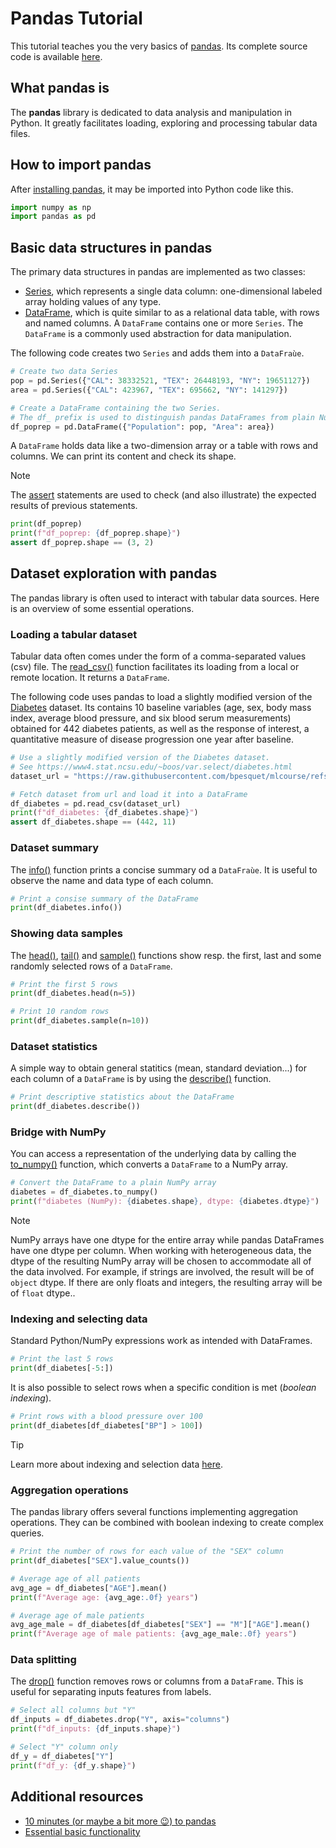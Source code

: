 # Pandas Tutorial

This tutorial teaches you the very basics of [pandas](https://pandas.pydata.org). Its complete source code is available [here](test_pandas.py).

## What pandas is

The **pandas** library is dedicated to data analysis and manipulation in Python. It greatly facilitates loading, exploring and processing tabular data files.

## How to import pandas

After [installing pandas](https://pandas.pydata.org/docs/getting_started/index.html), it may be imported into Python code like this.

```python
import numpy as np
import pandas as pd
```

## Basic data structures in pandas

The primary data structures in pandas are implemented as two classes:

- [Series](https://pandas.pydata.org/docs/reference/api/pandas.Series.html#pandas.Series), which represents a single data column: one-dimensional labeled array holding values of any type.
- [DataFrame](https://pandas.pydata.org/docs/reference/api/pandas.DataFrame.html#pandas.DataFrame), which is quite similar to as a relational data table, with rows and named columns. A `DataFrame` contains one or more `Series`. The `DataFrame` is a commonly used abstraction for data manipulation.

The following code creates two `Series` and adds them into a `DataFraùe`.

```python
# Create two data Series
pop = pd.Series({"CAL": 38332521, "TEX": 26448193, "NY": 19651127})
area = pd.Series({"CAL": 423967, "TEX": 695662, "NY": 141297})

# Create a DataFrame containing the two Series.
# The df_ prefix is used to distinguish pandas DataFrames from plain NumPy arrays
df_poprep = pd.DataFrame({"Population": pop, "Area": area})
```

A `DataFrame` holds data like a two-dimension array or a table with rows and columns. We can print its content and check its shape.

> [!NOTE]
> The [assert](https://docs.python.org/3/reference/simple_stmts.html#grammar-token-python-grammar-assert_stmt) statements are used to check (and also illustrate) the expected results of previous statements.

```python
print(df_poprep)
print(f"df_poprep: {df_poprep.shape}")
assert df_poprep.shape == (3, 2)
```

## Dataset exploration with pandas

The pandas library is often used to interact with tabular data sources. Here is an overview of some essential operations.

### Loading a tabular dataset

Tabular data often comes under the form of a comma-separated values (csv) file. The [read_csv()](https://pandas.pydata.org/docs/reference/api/pandas.read_csv.html) function facilitates its loading from a local or remote location. It returns a `DataFrame`.

The following code uses pandas to load a slightly modified version of the [Diabetes](https://www4.stat.ncsu.edu/~boos/var.select/diabetes.html) dataset. Its contains 10 baseline variables (age, sex, body mass index, average blood pressure, and six blood serum measurements) obtained for  442 diabetes patients, as well as the response of interest, a quantitative measure of disease progression one year after baseline.

```python
# Use a slightly modified version of the Diabetes dataset.
# See https://www4.stat.ncsu.edu/~boos/var.select/diabetes.html
dataset_url = "https://raw.githubusercontent.com/bpesquet/mlcourse/refs/heads/main/datasets/diabetes.csv"

# Fetch dataset from url and load it into a DataFrame
df_diabetes = pd.read_csv(dataset_url)
print(f"df_diabetes: {df_diabetes.shape}")
assert df_diabetes.shape == (442, 11)
```

### Dataset summary

The [info()](https://pandas.pydata.org/docs/reference/api/pandas.DataFrame.info.html) function prints a concise summary od a `DataFraùe`. It is useful to observe the name and data type of each column.

```python
# Print a consise summary of the DataFrame
print(df_diabetes.info())
```

### Showing data samples

The [head()](https://pandas.pydata.org/docs/reference/api/pandas.DataFrame.head.html), [tail()](https://pandas.pydata.org/docs/reference/api/pandas.DataFrame.tail.html) and [sample()](https://pandas.pydata.org/docs/reference/api/pandas.DataFrame.sample.html) functions show resp. the first, last and some randomly selected rows of a `DataFrame`.

```python
# Print the first 5 rows
print(df_diabetes.head(n=5))

# Print 10 random rows
print(df_diabetes.sample(n=10))
```

### Dataset statistics

A simple way to obtain general statitics (mean, standard deviation...) for each column of a `DataFrame` is by using the [describe()](https://pandas.pydata.org/docs/reference/api/pandas.DataFrame.describe.html) function.

```python
# Print descriptive statistics about the DataFrame
print(df_diabetes.describe())
```

### Bridge with NumPy

You can access a representation of the underlying data by  calling the [to_numpy()](https://pandas.pydata.org/docs/reference/api/pandas.DataFrame.to_numpy.html#pandas.DataFrame.to_numpy) function, which converts a `DataFrame` to a NumPy array.

```python
# Convert the DataFrame to a plain NumPy array
diabetes = df_diabetes.to_numpy()
print(f"diabetes (NumPy): {diabetes.shape}, dtype: {diabetes.dtype}")
```

> [!NOTE]
> NumPy arrays have one dtype for the entire array while pandas DataFrames have one dtype per column. When working with heterogeneous data, the dtype of the resulting NumPy array will be chosen to accommodate all of the data involved. For example, if strings are involved, the result will be of `object` dtype. If there are only floats and integers, the resulting array will be of `float` dtype..

### Indexing and selecting data

Standard Python/NumPy expressions work as intended with DataFrames.

```python
# Print the last 5 rows
print(df_diabetes[-5:])
```

It is also possible to select rows when a specific condition is met (*boolean indexing*).

```python
# Print rows with a blood pressure over 100
print(df_diabetes[df_diabetes["BP"] > 100])
```

> [!TIP]
> Learn more about indexing and selection data [here](https://pandas.pydata.org/docs/user_guide/indexing.html#indexing).

### Aggregation operations

The pandas library offers several functions implementing aggregation operations. They can be combined with boolean indexing to create complex queries.

```python
# Print the number of rows for each value of the "SEX" column
print(df_diabetes["SEX"].value_counts())

# Average age of all patients
avg_age = df_diabetes["AGE"].mean()
print(f"Average age: {avg_age:.0f} years")

# Average age of male patients
avg_age_male = df_diabetes[df_diabetes["SEX"] == "M"]["AGE"].mean()
print(f"Average age of male patients: {avg_age_male:.0f} years")
```

### Data splitting

The [drop()](https://pandas.pydata.org/docs/reference/api/pandas.DataFrame.drop.html) function removes rows or columns from a `DataFrame`. This is useful for separating inputs features from labels.

```python
# Select all columns but "Y"
df_inputs = df_diabetes.drop("Y", axis="columns")
print(f"df_inputs: {df_inputs.shape}")

# Select "Y" column only
df_y = df_diabetes["Y"]
print(f"df_y: {df_y.shape}")
```

## Additional resources

- [10 minutes (or maybe a bit more 😉) to pandas](https://pandas.pydata.org/docs/user_guide/10min.html)
- [Essential basic functionality](https://pandas.pydata.org/docs/user_guide/basics.html)
